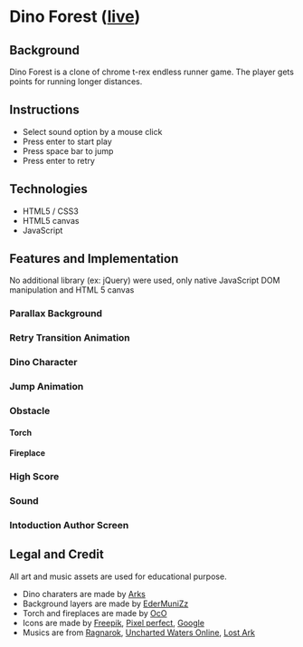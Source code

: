 # Dino Forest ([live](https://kimhandole.github.io/dino-forest/dist/))

## Background
Dino Forest is a clone of chrome t-rex endless runner game. The player gets points for running longer distances.

## Instructions
* Select sound option by a mouse click
* Press enter to start play
* Press space bar to jump
* Press enter to retry 

## Technologies
* HTML5 / CSS3
* HTML5 canvas
* JavaScript

## Features and Implementation
No additional library (ex: jQuery) were used, only native JavaScript DOM manipulation and HTML 5 canvas

### Parallax Background

### Retry Transition Animation

### Dino Character

### Jump Animation

### Obstacle 
#### Torch
#### Fireplace

### High Score

### Sound

### Intoduction Author Screen

## Legal and Credit
All art and music assets are used for educational purpose.
* Dino charaters are made by [Arks](https://twitter.com/scissormarks)
* Background layers are made by [EderMuniZz](https://twitter.com/EderMuniZz)
* Torch and fireplaces are made by [OcO](https://twitter.com/oco_93)
* Icons are made by [Freepik](https://www.flaticon.com/authors/freepik"), [Pixel perfect](https://www.flaticon.com/authors/pixel-perfect"), [Google](https://www.flaticon.com/authors/google)
* Musics are from [Ragnarok](http://www.playragnarok2.com/), [Uncharted Waters Online](https://uwo.papayaplay.com/uwo.do), [Lost Ark](https://www.mmorpg.com/lost-ark)